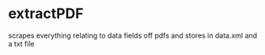 # extractPDF
scrapes everything relating to data fields off pdfs and stores in data.xml and a txt file
